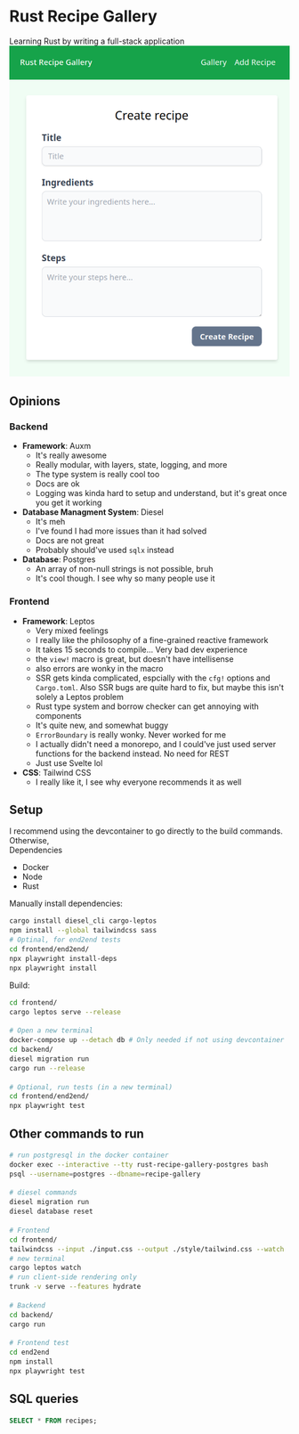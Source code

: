 # Rust Recipe Gallery
Learning Rust by writing a full-stack application
![](screenshot.png)

## Opinions
### Backend
- **Framework**: Auxm
    - It's really awesome
    - Really modular, with layers, state, logging, and more
    - The type system is really cool too
    - Docs are ok
    - Logging was kinda hard to setup and understand, but it's great once you get it working
- **Database Managment System**: Diesel
    - It's meh
    - I've found I had more issues than it had solved
    - Docs are not great
    - Probably should've used `sqlx` instead
- **Database**: Postgres
    - An array of non-null strings is not possible, bruh
    - It's cool though. I see why so many people use it

### Frontend
- **Framework**: Leptos
    - Very mixed feelings
    - I really like the philosophy of a fine-grained reactive framework
    - It takes 15 seconds to compile... Very bad dev experience
    - the `view!` macro is great, but doesn't have intellisense
    - also errors are wonky in the macro
    - SSR gets kinda complicated, espcially with the `cfg!` options and `Cargo.toml`. Also SSR bugs are quite hard to fix, but maybe this isn't solely a Leptos problem
    - Rust type system and borrow checker can get annoying with components
    - It's quite new, and somewhat buggy
    - `ErrorBoundary` is really wonky. Never worked for me
    - I actually didn't need a monorepo, and I could've just used server functions for the backend instead. No need for REST
    - Just use Svelte lol
- **CSS**: Tailwind CSS
    - I really like it, I see why everyone recommends it as well

## Setup

I recommend using the devcontainer to go directly to the build commands. Otherwise,\
Dependencies
- Docker
- Node
- Rust

Manually install dependencies:
```bash
cargo install diesel_cli cargo-leptos
npm install --global tailwindcss sass
# Optinal, for end2end tests
cd frontend/end2end/
npx playwright install-deps
npx playwright install
```
Build:
```bash
cd frontend/
cargo leptos serve --release

# Open a new terminal
docker-compose up --detach db # Only needed if not using devcontainer
cd backend/
diesel migration run
cargo run --release

# Optional, run tests (in a new terminal)
cd frontend/end2end/
npx playwright test
```

## Other commands to run
```bash
# run postgresql in the docker container
docker exec --interactive --tty rust-recipe-gallery-postgres bash
psql --username=postgres --dbname=recipe-gallery

# diesel commands
diesel migration run
diesel database reset

# Frontend
cd frontend/
tailwindcss --input ./input.css --output ./style/tailwind.css --watch
# new terminal
cargo leptos watch
# run client-side rendering only
trunk -v serve --features hydrate

# Backend
cd backend/
cargo run

# Frontend test
cd end2end
npm install
npx playwright test
```

## SQL queries
```sql
SELECT * FROM recipes;
```
